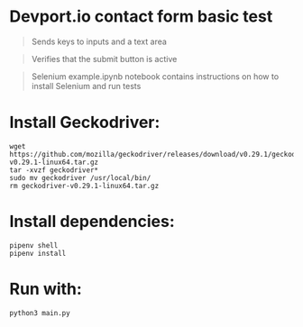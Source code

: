 # Devport.io contact form basic test
>  Sends keys to inputs and a text area

>  Verifies that the submit button is active

> Selenium example.ipynb notebook contains instructions on how to install Selenium and run tests

# Install Geckodriver:

```
wget https://github.com/mozilla/geckodriver/releases/download/v0.29.1/geckodriver-v0.29.1-linux64.tar.gz
tar -xvzf geckodriver*
sudo mv geckodriver /usr/local/bin/
rm geckodriver-v0.29.1-linux64.tar.gz
```

# Install dependencies:

```
pipenv shell
pipenv install
```

# Run with:

```
python3 main.py
```
